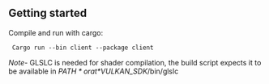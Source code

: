 ## Getting started ##
Compile and run with cargo:

``` Cargo run --bin client --package client```

*Note*- GLSLC is needed for shader compilation, the build script expects it to be available in *$PATH* or at *$VULKAN_SDK*/bin/glslc